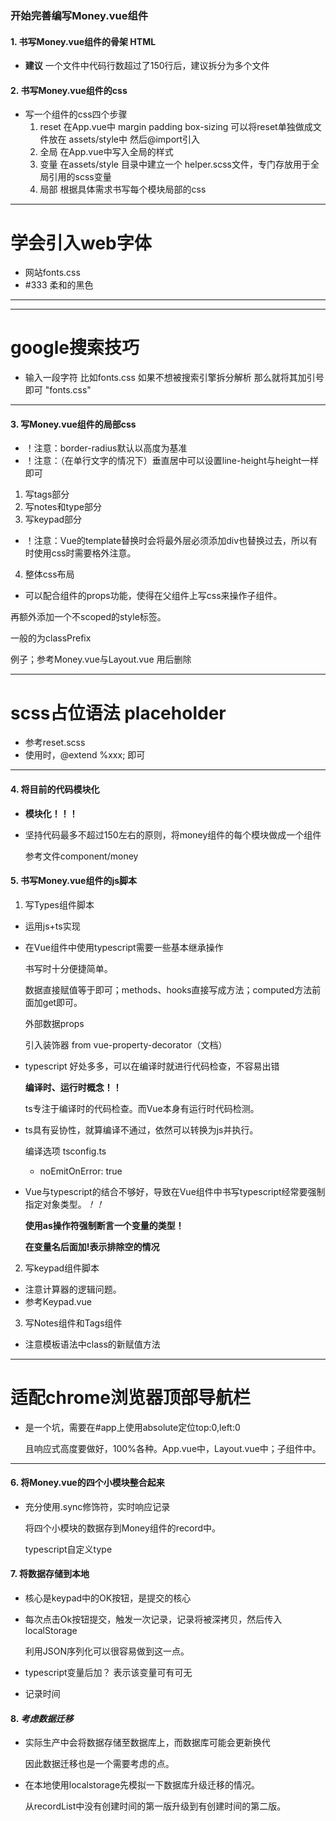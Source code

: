### 开始完善编写Money.vue组件

#### 1. 书写Money.vue组件的骨架 HTML
* **建议** 一个文件中代码行数超过了150行后，建议拆分为多个文件

#### 2. 书写Money.vue组件的css
* 写一个组件的css四个步骤
  1. reset  在App.vue中
     margin padding box-sizing
     可以将reset单独做成文件放在 assets/style中
     然后@import引入
  2. 全局
     在App.vue中写入全局的样式
  3. 变量
     在assets/style 目录中建立一个 helper.scss文件，专门存放用于全局引用的scss变量
  4. 局部
    根据具体需求书写每个模块局部的css
  
----------------------------------
# 学会引入web字体
* 网站fonts.css
* #333 柔和的黑色
----------------------------------

----------------------------------
# google搜索技巧
* 输入一段字符 比如fonts.css  如果不想被搜索引擎拆分解析
那么就将其加引号即可 "fonts.css"
----------------------------------

#### 3. 写Money.vue组件的局部css
* ！注意：border-radius默认以高度为基准
* ！注意：（在单行文字的情况下）垂直居中可以设置line-height与height一样即可

1. 写tags部分
2. 写notes和type部分
3. 写keypad部分

* ！注意：Vue的template替换时会将最外层必须添加div也替换过去，所以有时使用css时需要格外注意。

4. 整体css布局
  * 可以配合组件的props功能，使得在父组件上写css来操作子组件。

  再额外添加一个不scoped的style标签。

  一般的为classPrefix
  
  例子；参考Money.vue与Layout.vue 用后删除

----------------------------------
# scss占位语法 placeholder
* 参考reset.scss
* 使用时，@extend %xxx;  即可
----------------------------------

#### 4. 将目前的代码模块化
* **模块化！！！**
* 坚持代码最多不超过150左右的原则，将money组件的每个模块做成一个组件

  参考文件component/money

#### 5. 书写Money.vue组件的js脚本
1. 写Types组件脚本
* 运用js+ts实现
* 在Vue组件中使用typescript需要一些基本继承操作

  书写时十分便捷简单。

  数据直接赋值等于即可；methods、hooks直接写成方法；computed方法前面加get即可。

  外部数据props

  引入装饰器  from vue-property-decorator（文档）
* typescript 好处多多，可以在编译时就进行代码检查，不容易出错

  **编译时、运行时概念！！**

  ts专注于编译时的代码检查。而Vue本身有运行时代码检测。

* ts具有妥协性，就算编译不通过，依然可以转换为js并执行。

  编译选项 tsconfig.ts
  * noEmitOnError: true
  
* Vue与typescript的结合不够好，导致在Vue组件中书写typescript经常要强制指定对象类型。*！！*

  **使用as操作符强制断言一个变量的类型！**

  **在变量名后面加!表示排除空的情况**

2. 写keypad组件脚本
* 注意计算器的逻辑问题。
* 参考Keypad.vue  

3. 写Notes组件和Tags组件
* 注意模板语法中class的新赋值方法

--------------------------------
# 适配chrome浏览器顶部导航栏
* 是一个坑，需要在#app上使用absolute定位top:0,left:0

  且响应式高度要做好，100%各种。App.vue中，Layout.vue中；子组件中。
---------------------------------

#### 6. 将Money.vue的四个小模块整合起来
* 充分使用.sync修饰符，实时响应记录

  将四个小模块的数据存到Money组件的record中。

  typescript自定义type

#### 7. 将数据存储到本地
* 核心是keypad中的OK按钮，是提交的核心
* 每次点击Ok按钮提交，触发一次记录，记录将被深拷贝，然后传入localStorage

  利用JSON序列化可以很容易做到这一点。

* typescript变量后加？  表示该变量可有可无
* 记录时间

#### 8. *考虑数据迁移*
* 实际生产中会将数据存储至数据库上，而数据库可能会更新换代

  因此数据迁移也是一个需要考虑的点。

* 在本地使用localstorage先模拟一下数据库升级迁移的情况。

  从recordList中没有创建时间的第一版升级到有创建时间的第二版。

